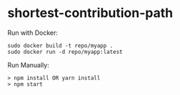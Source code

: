 # shortest-contribution-path

Run with Docker: 
```
sudo docker build -t repo/myapp .
sudo docker run -d repo/myapp:latest
```

Run Manually:
```
> npm install OR yarn install
> npm start
```
